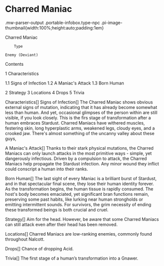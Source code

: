 # Charred Maniac

.mw-parser-output .portable-infobox.type-npc .pi-image-thumbnail{width:100%;height:auto;padding:1em}

Charred Maniac


	
		
		
	
	


	

	
		Type
	
	Enemy (Deviant)




Contents

1 Characteristics

1.1 Signs of Infection
1.2 A Maniac's Attack
1.3 Born Human


2 Strategy
3 Locations
4 Drops
5 Trivia



Characteristics[]
Signs of Infection[]
The Charred Maniac shows obvious external signs of mutation, indicating that it has already become somewhat less than human. And yet, occasional glimpses of the person within are still visible, if you look closely. This is the firs stage of transformation after a human embraces Stardust.
Charred Maniacs have withered muscles, festering skin, long hyperplastic arms, weakened legs, cloudy eyes, and a crooked jaw. There's almost something of the uncanny valley about these guys,

A Maniac's Attack[]
Thanks to their stark physical mutations, the Charred Maniacs can only launch attacks in the most primitive ways - simple, yet dangerously infectious.
Driven by a compulsion to attack, the Charred Maniacs help propagate the Stardust infection. Any minor wound they inflict could conscript a human into their ranks.

Born Human[]
The last sight of every Maniac is a brilliant burst of Stardust, and in that spectacular final scene, they lose their human identity forever.
As the transformation begins, the human tissue is rapidly consumed. The host's body becomes emaciated, yet significant bran functions remain, preserving some past habits, like lurking near human strongholds or emitting intermittent sounds.
For survivors, the grim necessity of ending these transformed beings is both crucial and cruel.

Strategy[]
Aim for the head. However, be aware that some Charred Maniacs can still attack even after their head has been removed.

Locations[]
Charred Maniacs are low-ranking enemies, commonly found throughout Nalcott.

Drops[]
Chance of dropping Acid.

Trivia[]
The first stage of a human’s transformation into a Gnawer.
